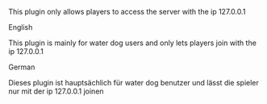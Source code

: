 This plugin only allows players to access the server with the ip 127.0.0.1

English

This plugin is mainly for water dog users and only lets players join with the ip 127.0.0.1

German

Dieses plugin ist hauptsächlich für water dog benutzer und lässt die spieler nur mit der ip 127.0.0.1 joinen
